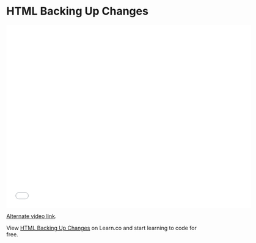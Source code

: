 # HTML Backing Up Changes

<iframe width="640" height="480" src="//www.youtube.com/embed/Sh4wSwzf7n0?rel=0&modestbranding=1" frameborder="0" allowfullscreen></iframe>

<p><a href="https://www.youtube.com/watch?v=Sh4wSwzf7n0">Alternate video link</a>.</p>

<p data-visibility="hidden">View <a href="https://learn.co/lessons/html-backing-up-changes" title="HTML Backing Up Changes">HTML Backing Up Changes</a> on Learn.co and start learning to code for free.</p>
